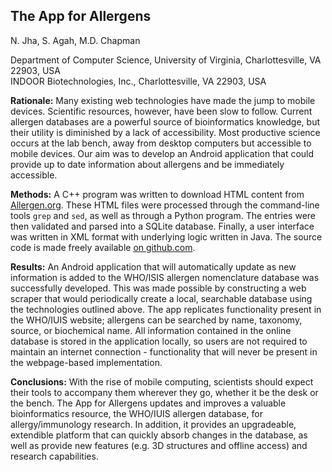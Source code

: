 ## The App for Allergens ##

 N. Jha, S. Agah, M.D. Chapman
 
Department of Computer Science, University of Virginia, Charlottesville, VA 22903, USA  
INDOOR Biotechnologies, Inc., Charlottesville, VA 22903, USA

**Rationale:** Many existing web technologies have made the jump to mobile devices. Scientific resources, however, have been slow to follow. Current allergen databases are a powerful source of bioinformatics knowledge, but their utility is diminished by a lack of accessibility. Most productive science occurs at the lab bench, away from desktop computers but accessible to mobile devices. Our aim was to develop an Android application that could provide up to date information about allergens and be immediately accessible.

**Methods:** A C++ program was written to download HTML content from [Allergen.org][allergens]. These HTML files were processed through the command-line tools `grep` and `sed`, as well as through a Python program. The entries were then validated and parsed into a SQLite database. Finally, a user interface was written in XML format with underlying logic written in Java. The source code is made freely available [on github.com][github]. 

**Results:** An Android application that will automatically update as new information is added to the WHO/ISIS allergen nomenclature database was successfully developed. This was made possible by constructing a web scraper that would periodically create a local, searchable database using the technologies outlined above. The app replicates functionality present in the WHO/IUIS website; allergens can be searched by name, taxonomy, source, or biochemical name. All information contained in the online database is stored in the application locally, so users are not required to maintain an internet connection - functionality that will never be present in the webpage-based implementation. 

**Conclusions:** With the rise of mobile computing, scientists should expect their tools to accompany them wherever they go, whether it be the desk or the bench. The App for Allergens updates and improves a valuable bioinformatics resource, the WHO/IUIS allergen database, for allergy/immunology research. In addition, it provides an upgradeable, extendible platform that can quickly absorb changes in the database, as well as provide new features (e.g. 3D structures and offline access) and research capabilities.

[allergens]: http://www.allergen.org 
[github]: http://www.github.com/ninjha01/Mast 
